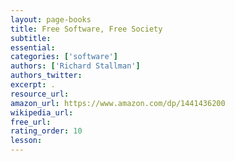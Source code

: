 ```yaml
---
layout: page-books
title: Free Software, Free Society
subtitle: 
essential: 
categories: ['software']
authors: ['Richard Stallman']
authors_twitter: 
excerpt: .
resource_url: 
amazon_url: https://www.amazon.com/dp/1441436200
wikipedia_url: 
free_url: 
rating_order: 10
lesson: 
---
```

